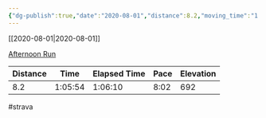 ```yaml
---
{"dg-publish":true,"date":"2020-08-01","distance":8.2,"moving_time":"1:05:54","elapsed_time":"1:06:10","pace":"8:02","total_elevation_gain":692,"url":"https://www.strava.com/activities/3851164057","permalink":"/01-personal/strava/2020-08-01-afternoon-run/","dgPassFrontmatter":true}
---
```



[[2020-08-01\|2020-08-01]]

[Afternoon Run](https://www.strava.com/activities/3851164057)

| Distance | Time    | Elapsed Time | Pace | Elevation |
| -------- | ------- | ------------ | ---- | --------- |
| 8.2      | 1:05:54 | 1:06:10      | 8:02 | 692       |




#strava
